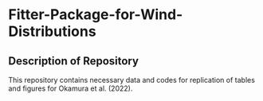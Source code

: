 # Fitter-Package-for-Wind-Distributions

## Description of Repository

This repository contains necessary data and codes for replication of tables and figures for Okamura et al. (2022).
